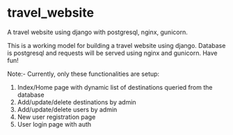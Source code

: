 # travel_website
A travel website using django with postgresql, nginx, gunicorn.


This is a working model for building a travel website using django.
Database is postgresql and requests will be served using nginx and gunicorn.
Have fun!

Note:-
Currently, only these functionalities are setup:

1. Index/Home page with dynamic list of destinations queried from the database
2. Add/update/delete destinations by admin
3. Add/update/delete users by admin
4. New user registration page
5. User login page with auth
